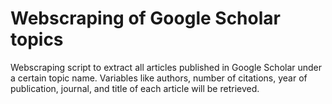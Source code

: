 # Webscraping of Google Scholar topics

Webscraping script to extract all articles published in Google Scholar under a certain topic name. Variables like authors, number of citations, year of publication, journal, and title of each article will be retrieved.
